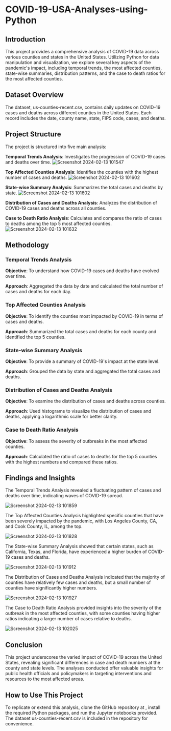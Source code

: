 # COVID-19-USA-Analyses-using-Python

## Introduction
This project provides a comprehensive analysis of COVID-19 data across various counties and states in the United States. Utilizing Python for data manipulation and visualization, we explore several key aspects of the pandemic's impact, including temporal trends, the most affected counties, state-wise summaries, distribution patterns, and the case to death ratios for the most affected counties.

## Dataset Overview
The dataset, us-counties-recent.csv, contains daily updates on COVID-19 cases and deaths across different counties in the United States. Each record includes the date, county name, state, FIPS code, cases, and deaths.

## Project Structure
The project is structured into five main analysis:

**Temporal Trends Analysis**: Investigates the progression of COVID-19 cases and deaths over time.
![Screenshot 2024-02-13 101547](https://github.com/corleonethe3rd/COVID-19-USA-Analyses-using-Python/assets/73728752/099fbe5a-1f27-40f7-acfd-74d0d631eeb2)


**Top Affected Counties Analysis**: Identifies the counties with the highest number of cases and deaths.
![Screenshot 2024-02-13 101602](https://github.com/corleonethe3rd/COVID-19-USA-Analyses-using-Python/assets/73728752/6f20f34e-e1f6-4a79-ada8-9d177e466b50)


**State-wise Summary Analysis**: Summarizes the total cases and deaths by state.
![Screenshot 2024-02-13 101602](https://github.com/corleonethe3rd/COVID-19-USA-Analyses-using-Python/assets/73728752/e655e4bb-35ca-4c29-8102-c081653d86e9)


**Distribution of Cases and Deaths Analysis**: Analyzes the distribution of COVID-19 cases and deaths across all counties.

**Case to Death Ratio Analysis**: Calculates and compares the ratio of cases to deaths among the top 5 most affected counties.
![Screenshot 2024-02-13 101632](https://github.com/corleonethe3rd/COVID-19-USA-Analyses-using-Python/assets/73728752/945e2c91-c47d-4def-9842-f583a044570c)


## Methodology
### Temporal Trends Analysis
**Objective**: To understand how COVID-19 cases and deaths have evolved over time.

**Approach**: Aggregated the data by date and calculated the total number of cases and deaths for each day.

### Top Affected Counties Analysis
**Objective**: To identify the counties most impacted by COVID-19 in terms of cases and deaths.

**Approach**: Summarized the total cases and deaths for each county and identified the top 5 counties.

### State-wise Summary Analysis
**Objective**: To provide a summary of COVID-19's impact at the state level.

**Approach**: Grouped the data by state and aggregated the total cases and deaths.

### Distribution of Cases and Deaths Analysis
**Objective**: To examine the distribution of cases and deaths across counties.

**Approach**: Used histograms to visualize the distribution of cases and deaths, applying a logarithmic scale for better clarity.

### Case to Death Ratio Analysis
**Objective**: To assess the severity of outbreaks in the most affected counties.

**Approach**: Calculated the ratio of cases to deaths for the top 5 counties with the highest numbers and compared these ratios.

## Findings and Insights
The Temporal Trends Analysis revealed a fluctuating pattern of cases and deaths over time, indicating waves of COVID-19 spread.

![Screenshot 2024-02-13 101859](https://github.com/corleonethe3rd/COVID-19-USA-Analyses-using-Python/assets/73728752/3b6c3a2d-5c03-4ef7-8455-8adb5cf054ae)

The Top Affected Counties Analysis highlighted specific counties that have been severely impacted by the pandemic, with Los Angeles County, CA, and Cook County, IL, among the top.

![Screenshot 2024-02-13 101828](https://github.com/corleonethe3rd/COVID-19-USA-Analyses-using-Python/assets/73728752/44a950fd-3b93-4eb7-987e-df9c0eb3107f)

The State-wise Summary Analysis showed that certain states, such as California, Texas, and Florida, have experienced a higher burden of COVID-19 cases and deaths.

![Screenshot 2024-02-13 101912](https://github.com/corleonethe3rd/COVID-19-USA-Analyses-using-Python/assets/73728752/9916aacb-f267-499c-b297-e4dd8049e0f0)

The Distribution of Cases and Deaths Analysis indicated that the majority of counties have relatively few cases and deaths, but a small number of counties have significantly higher numbers.

![Screenshot 2024-02-13 101927](https://github.com/corleonethe3rd/COVID-19-USA-Analyses-using-Python/assets/73728752/57020c5a-ccfe-4993-b3cb-b6021f3236f5)

The Case to Death Ratio Analysis provided insights into the severity of the outbreak in the most affected counties, with some counties having higher ratios indicating a larger number of cases relative to deaths.

![Screenshot 2024-02-13 102025](https://github.com/corleonethe3rd/COVID-19-USA-Analyses-using-Python/assets/73728752/c5051711-5e1a-442a-baa2-ef8903805f39)

## Conclusion
This project underscores the varied impact of COVID-19 across the United States, revealing significant differences in case and death numbers at the county and state levels. The analyses conducted offer valuable insights for public health officials and policymakers in targeting interventions and resources to the most affected areas.

## How to Use This Project
To replicate or extend this analysis, clone the GitHub repository at <repository-url>, install the required Python packages, and run the Jupyter notebooks provided. The dataset us-counties-recent.csv is included in the repository for convenience.
